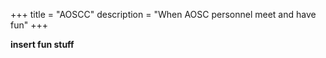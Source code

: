 +++
title = "AOSCC"
description = "When AOSC personnel meet and have fun"
+++

**insert fun stuff**
